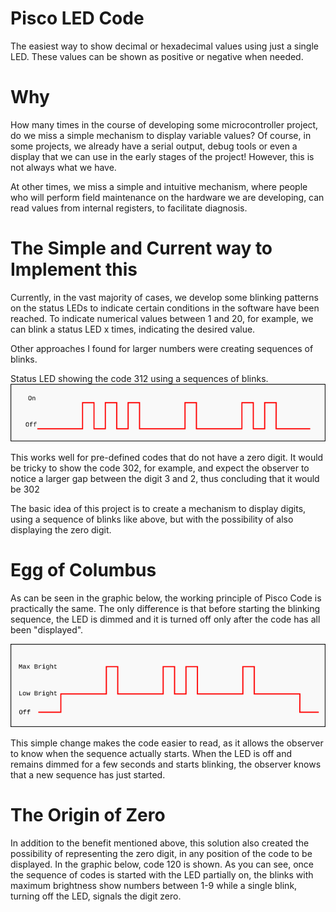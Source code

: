 # Pisco LED Code

The easiest way to show decimal or hexadecimal values using just a single LED. These values can be shown as positive or negative when needed.

# Why

How many times in the course of developing some microcontroller project, do we miss a simple mechanism to display variable values? Of course, in some projects, we already have a serial output, debug tools or even a display that we can use in the early stages of the project! However, this is not always what we have.

At other times, we miss a simple and intuitive mechanism, where people who will perform field maintenance on the hardware we are developing, can read values ​​from internal registers, to facilitate diagnosis.

# The Simple and Current way to Implement this

Currently, in the vast majority of cases, we develop some blinking patterns on the status LEDs to indicate certain conditions in the software have been reached.
To indicate numerical values between 1 and 20, for example, we can blink a status LED x times, indicating the desired value.

Other approaches I found for larger numbers were creating sequences of blinks.

Status LED showing the code 312 using a sequences of blinks.
![code312.png](https://github.com/andreviegas/Pisco-LED-Code/blob/6c91251ed2d3033bc74d414339b4a64d40685235/graphics/code312.png)

This works well for pre-defined codes that do not have a zero digit. It would be tricky to show the code 302, for example, and expect the observer to notice a larger gap between the digit 3 and 2, thus concluding that it would be 302

The basic idea of this project is to create a mechanism to display digits, using a sequence of blinks like above, but with the possibility of also displaying the zero digit.

# Egg of Columbus

As can be seen in the graphic below, the working principle of Pisco Code is practically the same. The only difference is that before starting the blinking sequence, the LED is dimmed and it is turned off only after the code has all been "displayed".

![pisco-code-121.png](https://github.com/andreviegas/Pisco-LED-Code/blob/2d7ab53852a28b9fdf24be6b03f43a6450f9fef0/graphics/pisco-code-121.png)

This simple change makes the code easier to read, as it allows the observer to know when the sequence actually starts. When the LED is off and remains dimmed for a few seconds and starts blinking, the observer knows that a new sequence has just started.

# The Origin of Zero

In addition to the benefit mentioned above, this solution also created the possibility of representing the zero digit, in any position of the code to be displayed.
In the graphic below, code 120 is shown. As you can see, once the sequence of codes is started with the LED partially on, the blinks with maximum brightness show numbers between 1-9 while a single blink, turning off the LED, signals the digit zero.


